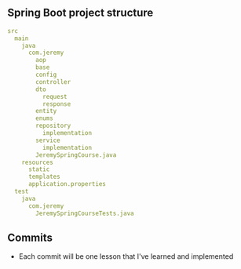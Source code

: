 ## Spring Boot project structure
```yaml
src
  main
    java
      com.jeremy
        aop
        base
        config
        controller
        dto
          request
          response
        entity
        enums
        repository
          implementation
        service
          implementation
        JeremySpringCourse.java
    resources
      static
      templates
      application.properties
  test
    java
      com.jeremy
        JeremySpringCourseTests.java
```

## Commits
- Each commit will be one lesson that I've learned and implemented

